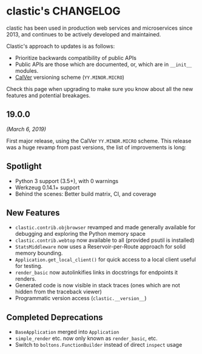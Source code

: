 clastic's CHANGELOG
===================

clastic has been used in production web services and microservices
since 2013, and continues to be actively developed and maintained.

Clastic's approach to updates is as follows:

* Prioritize backwards compatibility of public APIs
* Public APIs are those which are documented, or, which are in `__init__` modules.
* [CalVer](https://calver.org) versioning scheme (`YY.MINOR.MICRO`)

Check this page when upgrading to make sure you know about all the new
features and potential breakages.

19.0.0
------
*(March 6, 2019)*

First major release, using the CalVer `YY.MINOR.MICRO` scheme. This
release was a huge revamp from past versions, the list of improvements
is long:


## Spotlight

* Python 3 support (3.5+), with 0 warnings
* Werkzeug 0.14.1+ support
* Behind the scenes: Better build matrix, CI, and coverage

## New Features

* `clastic.contrib.objbrowser` revamped and made generally available
  for debugging and exploring the Python memory space
* `clastic.contrib.webtop` now available to all (provided psutil is installed)
* `StatsMiddleware` now uses a Reservoir-per-Route approach for solid
  memory bounding.
* `Application.get_local_client()` for quick access to a local client
  useful for testing.
* `render_basic` now autolinkifies links in docstrings for endpoints
  it renders.
* Generated code is now visible in stack traces (ones which are not
  hidden from the traceback viewer)
* Programmatic version access (`clastic.__version__`)

## Completed Deprecations

* `BaseApplication` merged into `Application`
* `simple_render` etc. now only known as `render_basic`, etc.
* Switch to `boltons.FunctionBuilder` instead of direct `inspect` usage
